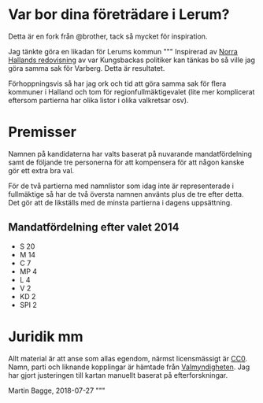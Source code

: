 # Var bor dina företrädare i Lerum?
Detta är en fork från @brother, tack så mycket för inspiration.

Jag tänkte göra en likadan för Lerums kommun
"""
Inspirerad av [Norra Hallands redovisning](https://norrahalland.se/politiker-bor-mest-i-vast/) av var Kungsbackas politiker kan tänkas bo så ville jag göra samma sak för Varberg. Detta är resultatet.

Förhoppningsvis så har jag ork och tid att göra samma sak för flera kommuner i Halland och tom för regionfullmäktigevalet (lite mer komplicerat eftersom partierna har olika listor i olika valkretsar osv).

# Premisser

Namnen på kandidaterna har valts baserat på nuvarande mandatfördelning samt de följande tre personerna för att kompensera för att någon kanske gör ett extra bra val.

För de två partierna med namnlistor som idag inte är representerade i fullmäktige så har de två översta namnen använts plus de tre efter detta. Det gör att de likställs med de minsta partierna i dagens uppsättning.

## Mandatfördelning efter valet 2014

* S 20
* M 14
* C 7
* MP 4
* L 4
* V 2
* KD 2
* SPI 2

# Juridik mm

Allt material är att anse som allas egendom, närmst licensmässigt är [CC0](https://creativecommons.org/publicdomain/zero/1.0/legalcode.sv). Namn, parti och liknande kopplingar är hämtade från [Valmyndigheten](https://data.val.se/val/val2018/valsedlar/K/kommun/13/83/valsedlar.html). Jag har gjort justeringen till kartan manuellt baserat på efterforskningar.

Martin Bagge, 2018-07-27
"""
